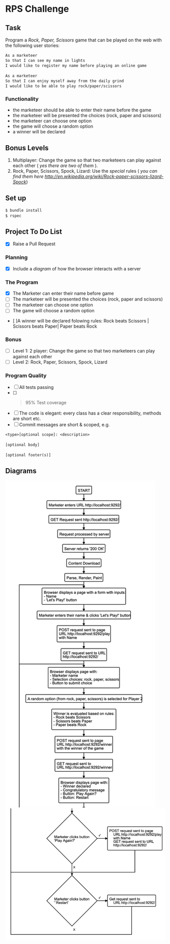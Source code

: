# RPS Challenge

## Task

Program a _Rock, Paper, Scissors_ game that can be played on the web with the following user stories:

```
As a marketeer
So that I can see my name in lights
I would like to register my name before playing an online game

As a marketeer
So that I can enjoy myself away from the daily grind
I would like to be able to play rock/paper/scissors
```

### Functionality

- the marketeer should be able to enter their name before the game
- the marketeer will be presented the choices (rock, paper and scissors)
- the marketeer can choose one option
- the game will choose a random option
- a winner will be declared

## Bonus Levels

1. Multiplayer: Change the game so that two marketeers can play against each other ( _yes there are two of them_ ).
2. Rock, Paper, Scissors, Spock, Lizard: Use the _special_ rules ( _you can find them here http://en.wikipedia.org/wiki/Rock-paper-scissors-lizard-Spock_)

## Set up

```bash
$ bundle install
$ rspec
```

## Project To Do List

- [x] Raise a Pull Request

### Planning

- [x] Include a _diagram_ of how the browser interacts with a server

### The Program

- [x] The Marketer can enter their name before game
- [ ] The marketeer will be presented the choices (rock, paper and scissors)
- [ ] The marketeer can choose one option
- [ ] The game will choose a random option
- [ ]A winner will be declared folowing rules: Rock beats Scissors | Scissors beats Paper| Paper beats Rock

### Bonus

- [ ] Level 1: 2 player: Change the game so that two marketeers can play against each other
- [ ] Level 2: Rock, Paper, Scissors, Spock, Lizard

### Program Quality

- [ ] All tests passing
- [ ] > 95% Test coverage
- [ ] The code is elegant: every class has a clear responsibility, methods are short etc.
- [ ] Commit messages are short & scoped, e.g.

```
<type>[optional scope]: <description>

[optional body]

[optional footer(s)]
```

## Diagrams

![Initial Browser Server Interraction Flowchart 1](https://github.com/feedXia/rps-challenge-apprenticeships/blob/0c8f5ce7102f0f149ed9365511f5fffe2c897141/images/RPS_1.png)
![Initial Browser Server Interraction Flowchart 2](https://github.com/feedXia/rps-challenge-apprenticeships/blob/0c8f5ce7102f0f149ed9365511f5fffe2c897141/images/RPS_2.png)

